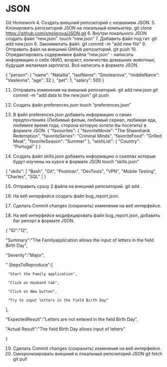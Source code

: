 # JSON
Git Homework 
 4. Создать внешний репозиторий c названием JSON. 
 5. Клонировать репозиторий JSON на локальный компьютер.
 git clone https://github.com/smolerova/JSON.git
 6. Внутри локального JSON создать файл “new.json”.
 touch “new.json”
 7. Добавить файл под гит. 
  git add new.json
 8. Закоммитить файл.
 git commit -m "add new file"
 9. Отправить файл на внешний GitHub репозиторий.
 git push
 10. Отредактировать содержимое файла “new.json” - написать информацию о себе (ФИО, возраст, количество домашних животных, будущая желаемая зарплата). Всё написать в формате JSON.

{
    "person": {
        "name": "Natallia",
        "lastName": "Smolearova",
        "middleName": "Vasilevna",
        "age": 32
    },
    "pet": 1,
    "salary": 500
}

 11. Отправить изменения на внешний репозиторий.
 git add new.json
 git commit -m "add data to the new.json"
 git push
 12. Создать файл preferences.json 
touch  “preferences.json”
 13. В файл preferences.json добавить информацию о своих предпочтениях (Любимый фильм, любимый сериал, любимая еда, любимое время года, сторона которую хотели бы посетить) в формате JSON.
{
    "favourites": {
        "favoriteMovie": "The Shawshank Redemption",
        "favoriteSeries": "Criminal Minds",
        "favoriteFood": "Grilled Meat",
        "favoriteSeason": "Summer"
    },
    "wishList": {
        "Country": "Portugal"
    }
}


 14. Создать файл skills.json добавить информацию о скиллах которые будут изучены на курсе в формате JSON
touch  “skills.json”

{
    "skills": [
        "Bash",
        "Git",
        "Postman",
        "DevTools",
        "VPN",
        "Mobile Testing",
        "Charles",
        "SQL"
    ]
}

 15. Отправить сразу 2 файла на внешний репозиторий.
 git add .

 16. На веб интерфейсе создать файл bug_report.json.
 17. Сделать Commit changes (сохранить) изменения на веб интерфейсе.
 18. На веб интерфейсе модифицировать файл bug_report.json, добавить баг репорт в формате JSON.

{
  "ID":"12",

  "Summary":"The Familyapplication allows the input of letters in the field Birth Day",

  "Severity":"Major",

  " StepsToReproduce":[

     "Start the Family application",

     "Click on Husband tab",

     "Click on New button",

     "Try to input letters in the field Birth Day"

  ],

  "ExpectedResult":"Letters are not entered in the field Birth Day",

  "Actual Result":"The field Birth Day allows input of letters"

}


 19. Сделать Commit changes (сохранить) изменения на веб интерфейсе.
 20. Синхронизировать внешний и локальный репозиторий JSON 
git fetch
git pull
